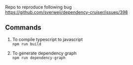 Repo to reproduce following bug  
https://github.com/sverweij/dependency-cruiser/issues/398

## Commands
1. To compile typescript to javascript  
`npm run build`

2. To generate dependency graph  
`npm run dependency-graph`
